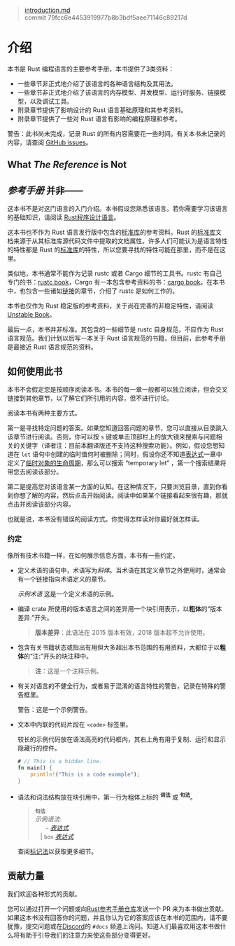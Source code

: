 >[introduction.md](https://doc.rust-lang.org/reference/introduction.html)<br>
>commit 79fcc6e4453919977b8b3bdf5aee71146c89217d
# 介绍

本书是 Rust 编程语言的主要参考手册，本书提供了3类资料：
  - 一些章节非正式地介绍了该语言的各种语言结构及其用法。
  - 一些章节非正式地介绍了该语言的内存模型、并发模型、运行时服务、链接模型，以及调试工具。
  - 附录章节提供了影响设计的 Rust 语言基础原理和其参考资料。
  - 附录章节提供了一些对 Rust 语言有影响的编程原理和参考。

<div class="warning">

警告：此书尚未完成，记录 Rust 的所有内容需要花一些时间。有关本书未记录的内容，请查阅 [GitHub issues]。

</div>

## What *The Reference* is Not
## *参考手册* 并非——

这本书不是对这门语言的入门介绍。本书假设您熟悉该语言。若你需要学习该语言的基础知识，请阅读 [Rust程序设计语言]。

这本书也不作为 Rust 语言发行版中包含的[标准库]的参考资料。Rust 的[标准库]文档来源于从其标准库源代码文件中提取的文档属性。许多人们可能认为是语言特性的特性都是 Rust 的[标准库]的特性，所以您要寻找的特性可能在那里，而不是在这里。

类似地，本书通常不能作为记录 rustc 或者 Cargo 细节的工具书。rustc 有自己专门的书：[rustc book]，Cargo 有一本包含参考资料的书：[cargo book]。在本书中，也包含一些诸如[链接]的章节，介绍了 rustc 是如何工作的。

本书也仅作为 Rust 稳定版的参考资料，关于尚在完善的非稳定特性，请阅读[Unstable Book]。

最后一点，本书并非标准。其包含的一些细节是 rustc 自身规范，不应作为 Rust 语言规范。我们计划以后写一本关于 Rust 语言规范的书籍，但目前，此参考手册是最接近 Rust 语言规范的资料。

## 如何使用此书

本书不会假定您是按顺序阅读本书。本书的每一章一般都可以独立阅读，但会交叉链接到其他章节，以了解它们所引用的内容，但不进行讨论。

阅读本书有两种主要方式。

第一是寻找特定问题的答案。如果您知道回答问题的章节，您可以直接从目录跳入该章节进行阅读。否则，你可以按 `s` 键或单击顶部栏上的放大镜来搜索与问题相关的关键字（译者注：目前本翻译版还不支持这种搜索功能）。例如，假设您想知道在 `let` 语句中创建的临时值何时被删除；同时，假设你还不知道[表达式]一章中定义了[临时对象的生命周期]，那么可以搜索 “temporary let” ，第一个搜索结果将带您去阅读该部分。

第二是提高您对该语言某一方面的认知。在这种情况下，只要浏览目录，直到你看到你想了解的内容，然后点击开始阅读。阅读中如果某个链接看起来很有趣，那就点击并阅读该部分内容。

也就是说，本书没有错误的阅读方式。你觉得怎样读对你最好就怎样读。

### 约定

像所有技术书籍一样，在如何展示信息方面，本书有一些约定。

* 定义术语的语句中，术语写为*斜体*。当术语在其定义章节之外使用时，通常会有一个链接指向术语定义的章节。

  *示例术语* 这是一个定义术语的示例。

* 编译 crate 所使用的版本语言之间的差异用一个块引用表示，以**粗体**的“版本差异:”开头。

  > **版本差异**：此语法在 2015 版本有效，2018 版本起不允许使用。

* 包含有关书籍状态或指出有用但大多超出本书范围的有用资料，大都位于以**粗体**的“注:”开头的块注释中。
  
  > **注**：这是一个注释示例。

* 有关对语言的不健全行为，或者易于混淆的语言特性的警告，记录在特殊的警告框里。

  <div class="warning">

  警告：这是一个示例警告。

  </div>

* 文本中内联的代码片段在 `<code>` 标签里。

  较长的示例代码放在语法高亮的代码框内，其右上角有用于复制、运行和显示隐藏行的控件。
  
  ```rust
  # // This is a hidden line.
  fn main() {
      println!("This is a code example");
  }
  ```

* 语法和词法结构放在块引用中，第一行为粗体上标的 <sup>**词法**</sup> 或 <sup>**句法**</sup>。

  > **<sup>句法</sup>**\
  > _示例语法_:\
  > &nbsp;&nbsp; &nbsp;&nbsp; `~` [_表达式_]\
  > &nbsp;&nbsp; | `box` [_表达式_]

  查阅[标记法][Notation]以获取更多细节。

## 贡献力量

我们欢迎各种形式的贡献。

您可以通过打开一个问题或向[Rust参考手册仓库]发送一个 PR 来为本书做出贡献。如果这本书没有回答你的问题，并且你认为它的答案应该在本书的范围内，请不要犹豫，提交问题或在[Discord]的 `#docs` 频道上询问。知道人们最喜欢用这本书做什么将有助于引导我们的注意力来使这些部分变得更好。

[Rust程序设计语言]: https://kaisery.github.io/trpl-zh-cn/title-page.html
[github issues]: https://github.com/rust-lang/reference/issues
[标准库]: https://doc.rust-lang.org/std/index.html
[Rust参考手册仓库]: https://github.com/rust-lang/reference/
[Unstable Book]: https://doc.rust-lang.org/nightly/unstable-book/
[_表达式_]: expressions.md
[cargo book]: ../cargo/index.html
[cargo reference]: ../cargo/reference/index.html
[表达式]: expressions.html
[临时对象的生命周期]: expressions.html#temporaries
[链接]: linkage.html
[rustc book]: ../rustc/index.html
[Notation]: notation.md
[Discord]: https://discord.gg/rust-lang
